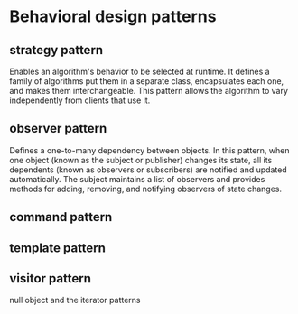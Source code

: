 # Behavioral design patterns

## strategy pattern
Enables an algorithm's behavior to be selected at runtime. 
It defines a family of algorithms put them in a separate class, encapsulates each one, and makes them interchangeable. 
This pattern allows the algorithm to vary independently from clients that use it.

## observer pattern
Defines a one-to-many dependency between objects. 
In this pattern, when one object (known as the subject or publisher) changes its state, 
all its dependents (known as observers or subscribers) are notified and updated automatically. 
The subject maintains a list of observers and provides methods for adding, 
removing, and notifying observers of state changes.


## command pattern

## template pattern

## visitor pattern

null object and the iterator patterns